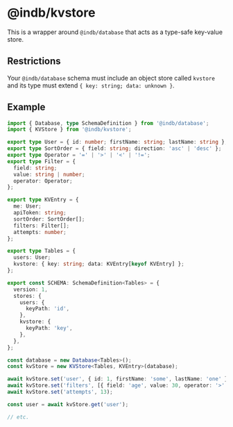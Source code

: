 # @indb/kvstore

This is a wrapper around `@indb/database` that acts as a type-safe key-value
store.

## Restrictions

Your `@indb/database` schema must include an object store called `kvstore` and
its type must extend `{ key: string; data: unknown }`.

## Example

```typescript
import { Database, type SchemaDefinition } from '@indb/database';
import { KVStore } from '@indb/kvstore';

export type User = { id: number; firstName: string; lastName: string };
export type SortOrder = { field: string; direction: 'asc' | 'desc' };
export type Operator = '=' | '>' | '<' | '!=';
export type Filter = {
  field: string;
  value: string | number;
  operator: Operator;
};

export type KVEntry = {
  me: User;
  apiToken: string;
  sortOrder: SortOrder[];
  filters: Filter[];
  attempts: number;
};

export type Tables = {
  users: User;
  kvstore: { key: string; data: KVEntry[keyof KVEntry] };
};

export const SCHEMA: SchemaDefinition<Tables> = {
  version: 1,
  stores: {
    users: {
      keyPath: 'id',
    },
    kvstore: {
      keyPath: 'key',
    },
  },
};

const database = new Database<Tables>();
const kvStore = new KVStore<Tables, KVEntry>(database);

await kvStore.set('user', { id: 1, firstName: 'some', lastName: 'one' });
await kvStore.set('filters', [{ field: 'age', value: 30, operator: '>' }]);
await kvStore.set('attempts', 13);

const user = await kvStore.get('user');

// etc.
```
